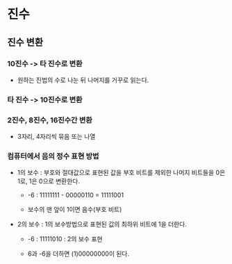 # 진수

## 진수 변환

### 10진수 -> 타 진수로 변환

- 원하는 진법의 수로 나눈 뒤 나머지를 거꾸로 읽는다.

### 타 진수 -> 10진수로 변환

### 2진수, 8진수, 16진수간 변환

- 3자리, 4자리씩 묶음 또는 나열

### 컴퓨터에서 음의 정수 표현 방법

- 1의 보수 : 부호와 절대값으로 표현된 값을 부호 비트를 제외한 나머지 비트들을 0은 1로, 1은 0으로 변환한다.

    - -6 : 11111111 - 00000110 = 11111001

    - 보수의 맨 앞이 1이면 음수(부호 비트)

- 2의 보수 : 1의 보수방법으로 표현된 값의 최하위 비트에 1을 더한다.

    - -6 : 11111010 : 2의 보수 표현

    - 6과 -6을 더하면 (1)00000000이 된다. 